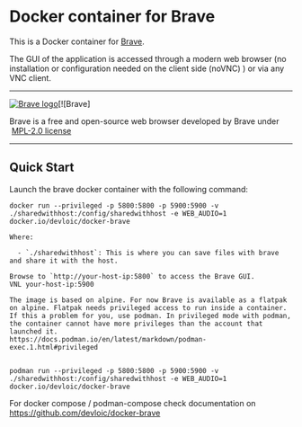 # Docker container for Brave

This is a Docker container for [Brave](https://www.brave.com/).

The GUI of the application is accessed through a modern web browser (no
installation or configuration needed on the client side (noVNC) ) or via any VNC client.

---

[![Brave logo](https://images.weserv.nl/?url=raw.githubusercontent.com/devloic/docker-brave/refs/heads/main/brave_logo.png&w=110)](https://www.brave.com)[![Brave]

Brave is a free and open-source web browser developed by Brave under  [MPL-2.0 license](https://github.com/brave/brave-browser#MPL-2.0-1-ov-file)

---

## Quick Start

Launch the brave docker container with the following command:
```shell
docker run --privileged -p 5800:5800 -p 5900:5900 -v ./sharedwithhost:/config/sharedwithhost -e WEB_AUDIO=1 docker.io/devloic/docker-brave

Where:

  - `./sharedwithhost`: This is where you can save files with brave and share it with the host.

Browse to `http://your-host-ip:5800` to access the Brave GUI.
VNL your-host-ip:5900

The image is based on alpine. For now Brave is available as a flatpak on alpine. Flatpak needs privileged access to run inside a container.
If this a problem for you, use podman. In privileged mode with podman, the container cannot have more privileges than the account that launched it.
https://docs.podman.io/en/latest/markdown/podman-exec.1.html#privileged


```
```shell
podman run --privileged -p 5800:5800 -p 5900:5900 -v ./sharedwithhost:/config/sharedwithhost -e WEB_AUDIO=1 docker.io/devloic/docker-brave
```

For docker compose / podman-compose check documentation on https://github.com/devloic/docker-brave

